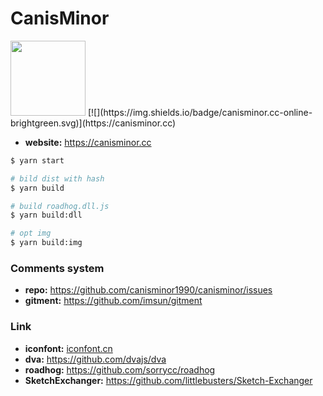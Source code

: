# CanisMinor

<img src="https://canisminor.cc/img/loader.gif" width="120" />
[![](https://img.shields.io/badge/canisminor.cc-online-brightgreen.svg)](https://canisminor.cc)

- **website:** <https://canisminor.cc>

```bash
$ yarn start

# bild dist with hash
$ yarn build 

# build roadhog.dll.js
$ yarn build:dll 

# opt img
$ yarn build:img 
```

### Comments system

- **repo:** <https://github.com/canisminor1990/canisminor/issues>
- **gitment:** <https://github.com/imsun/gitment>

### Link

- **iconfont:** [iconfont.cn](http://www.iconfont.cn/manage/index?manage_type=myprojects&projectId=399961)
- **dva:** <https://github.com/dvajs/dva>
- **roadhog:** <https://github.com/sorrycc/roadhog>
- **SketchExchanger:** <https://github.com/littlebusters/Sketch-Exchanger>


